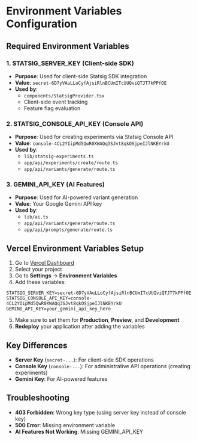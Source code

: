 # Environment Variables Configuration

## Required Environment Variables

### 1. **STATSIG_SERVER_KEY** (Client-side SDK)
- **Purpose**: Used for client-side Statsig SDK integration
- **Value**: `secret-6D7yVAuLLoCyfAjsiRlnBCUmITcUUQviQTJT7kPPfOE`
- **Used by**: 
  - `components/StatsigProvider.tsx`
  - Client-side event tracking
  - Feature flag evaluation

### 2. **STATSIG_CONSOLE_API_KEY** (Console API)
- **Purpose**: Used for creating experiments via Statsig Console API
- **Value**: `console-4CL2YIipMd5QwR0XWAQq3SJvt8qkOSjpeIJlNKEYrkU`
- **Used by**:
  - `lib/statsig-experiments.ts`
  - `app/api/experiments/create/route.ts`
  - `app/api/variants/generate/route.ts`

### 3. **GEMINI_API_KEY** (AI Features)
- **Purpose**: Used for AI-powered variant generation
- **Value**: Your Google Gemini API key
- **Used by**:
  - `lib/ai.ts`
  - `app/api/variants/generate/route.ts`
  - `app/api/prompts/generate/route.ts`

## Vercel Environment Variables Setup

1. Go to [Vercel Dashboard](https://vercel.com/dashboard)
2. Select your project
3. Go to **Settings** → **Environment Variables**
4. Add these variables:

```
STATSIG_SERVER_KEY=secret-6D7yVAuLLoCyfAjsiRlnBCUmITcUUQviQTJT7kPPfOE
STATSIG_CONSOLE_API_KEY=console-4CL2YIipMd5QwR0XWAQq3SJvt8qkOSjpeIJlNKEYrkU
GEMINI_API_KEY=your_gemini_api_key_here
```

5. Make sure to set them for **Production**, **Preview**, and **Development**
6. **Redeploy** your application after adding the variables

## Key Differences

- **Server Key** (`secret-...`): For client-side SDK operations
- **Console Key** (`console-...`): For administrative API operations (creating experiments)
- **Gemini Key**: For AI-powered features

## Troubleshooting

- **403 Forbidden**: Wrong key type (using server key instead of console key)
- **500 Error**: Missing environment variable
- **AI Features Not Working**: Missing GEMINI_API_KEY
